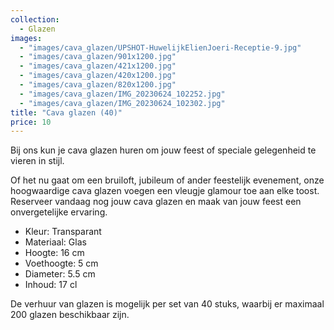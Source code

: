 ```yaml
---
collection:
  - Glazen
images:
  - "images/cava_glazen/UPSHOT-HuwelijkElienJoeri-Receptie-9.jpg"
  - "images/cava_glazen/901x1200.jpg"
  - "images/cava_glazen/421x1200.jpg"
  - "images/cava_glazen/420x1200.jpg"
  - "images/cava_glazen/820x1200.jpg"
  - "images/cava_glazen/IMG_20230624_102252.jpg"
  - "images/cava_glazen/IMG_20230624_102302.jpg"
title: "Cava glazen (40)"
price: 10
---
```


Bij ons kun je cava glazen huren om jouw feest of speciale gelegenheid te vieren in stijl.

Of het nu gaat om een bruiloft, jubileum of ander feestelijk evenement, onze hoogwaardige cava glazen voegen een vleugje glamour toe aan elke toost. Reserveer vandaag nog jouw cava glazen en maak van jouw feest een onvergetelijke ervaring.

- Kleur: Transparant
- Materiaal: Glas
- Hoogte: 16 cm
- Voethoogte: 5 cm
- Diameter: 5.5 cm
- Inhoud: 17 cl

De verhuur van glazen is mogelijk per set van 40 stuks, waarbij er maximaal 200 glazen beschikbaar zijn.

